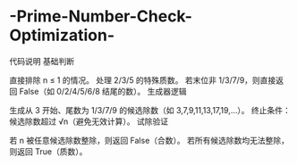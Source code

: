 # -Prime-Number-Check-Optimization-
代码说明‌
‌基础判断‌

直接排除 n ≤ 1 的情况。
处理 2/3/5 的特殊质数。
若末位非 1/3/7/9，则直接返回 False（如 0/2/4/5/6/8 结尾的数）。
‌生成器逻辑‌

生成从 3 开始、尾数为 1/3/7/9 的候选除数（如 3,7,9,11,13,17,19,...）。
终止条件：候选除数超过 √n（避免无效计算）。
‌试除验证‌

若 n 被任意候选除数整除，则返回 False（合数）。
若所有候选除数均无法整除，则返回 True（质数）。

